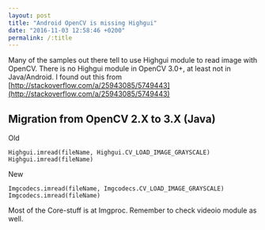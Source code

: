 ```yaml
---
layout: post
title: "Android OpenCV is missing Highgui"
date: "2016-11-03 12:58:46 +0200"
permalink: /:title
---
```


Many of the samples out there tell to use Highgui module to read image with OpenCV. There is no Highgui module in OpenCV 3.0+, at least not in Java/Android. I found out this from [http://stackoverflow.com/a/25943085/5749443](http://stackoverflow.com/a/25943085/5749443)

## Migration from OpenCV 2.X to 3.X (Java)

Old

    Highgui.imread(fileName, Highgui.CV_LOAD_IMAGE_GRAYSCALE)
    Highgui.imread(fileName)

New

    Imgcodecs.imread(fileName, Imgcodecs.CV_LOAD_IMAGE_GRAYSCALE)
    Imgcodecs.imread(fileName)

Most of the Core-stuff is at Imgproc. Remember to check videoio module as well.

